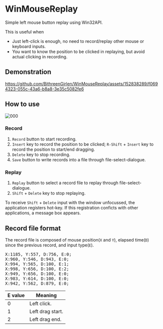 # WinMouseReplay
Simple left mouse button replay using Win32API.

 This is useful when
- Just left-click is enough, no need to record/replay other mouse or keyboard inputs.
- You want to know the position to be clicked in replaying, but avoid actual clicking in recording.

## Demonstration

https://github.com/BithreenGirlen/WinMouseReplay/assets/152838289/f0694323-055c-43a6-b8a8-3e35c5082fe6

## How to use

![000](https://github.com/BithreenGirlen/WinMouseReplay/assets/152838289/4844bbfe-a876-4783-b576-c8184f199bdf)

### Record

1. `Record` button to start recording.
2. `Insert` key to record the position to be clicked; `R-Shift` + `Insert` key to record the position to start/end dragging.
3. `Delete` key to stop recording.
4. `Save` button to write records into a file through file-select-dialogue.

### Replay

1. `Replay` button to select a record file to replay through file-select-dialogue.
2. `Shift` + `Delete` key to stop replaying.

To receive `Shift` + `Delete` input with the window unfocussed, the application registers hot-key. If this registration conficts with other applications, a message box appears.


## Record file format

The record file is composed of mouse position(`X` and `Y`), elapsed time(`D`) since the previous record, and input type(`E`).
<pre>
X:1185, Y:557, D:756, E:0;
X:960, Y:546, D:943, E:0;
X:994, Y:565, D:100, E:1;
X:998, Y:656, D:100, E:2;
X:949, Y:656, D:100, E:0;
X:983, Y:614, D:100, E:0;
X:942, Y:562, D:879, E:0;
</pre>

| E value | Meaning  |
| --- | --- |
| 0 | Left click. |
| 1 | Left drag start. |
| 2 | Left drag end. |
